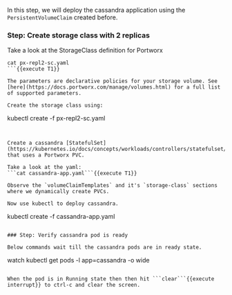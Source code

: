 In this step, we will deploy the cassandra application using the `PersistentVolumeClaim` created before.

### Step: Create storage class with 2 replicas

Take a look at the StorageClass definition for Portworx
```
cat px-repl2-sc.yaml
```{{execute T1}}

The parameters are declarative policies for your storage volume. See [here](https://docs.portworx.com/manage/volumes.html) for a full list of supported parameters.

Create the storage class using:
```
kubectl create -f px-repl2-sc.yaml
```{{execute T1}}


Create a cassandra [StatefulSet](https://kubernetes.io/docs/concepts/workloads/controllers/statefulset/) that uses a Portworx PVC.

Take a look at the yaml:
```cat cassandra-app.yaml```{{execute T1}}

Observe the `volumeClaimTemplates` and it's `storage-class` sections where we dynamically create PVCs.

Now use kubectl to deploy cassandra.
```
kubectl create -f cassandra-app.yaml
```{{execute T1}}

### Step: Verify cassandra pod is ready

Below commands wait till the cassandra pods are in ready state.
```
watch kubectl get pods -l app=cassandra -o wide
```{{execute T1}}

When the pod is in Running state then then hit ```clear```{{execute interrupt}} to ctrl-c and clear the screen.
